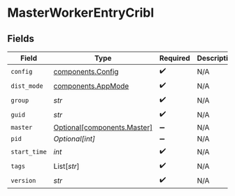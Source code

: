 # MasterWorkerEntryCribl


## Fields

| Field                                                            | Type                                                             | Required                                                         | Description                                                      |
| ---------------------------------------------------------------- | ---------------------------------------------------------------- | ---------------------------------------------------------------- | ---------------------------------------------------------------- |
| `config`                                                         | [components.Config](../../models/components/config.md)           | :heavy_check_mark:                                               | N/A                                                              |
| `dist_mode`                                                      | [components.AppMode](../../models/components/appmode.md)         | :heavy_check_mark:                                               | N/A                                                              |
| `group`                                                          | *str*                                                            | :heavy_check_mark:                                               | N/A                                                              |
| `guid`                                                           | *str*                                                            | :heavy_check_mark:                                               | N/A                                                              |
| `master`                                                         | [Optional[components.Master]](../../models/components/master.md) | :heavy_minus_sign:                                               | N/A                                                              |
| `pid`                                                            | *Optional[int]*                                                  | :heavy_minus_sign:                                               | N/A                                                              |
| `start_time`                                                     | *int*                                                            | :heavy_check_mark:                                               | N/A                                                              |
| `tags`                                                           | List[*str*]                                                      | :heavy_check_mark:                                               | N/A                                                              |
| `version`                                                        | *str*                                                            | :heavy_check_mark:                                               | N/A                                                              |